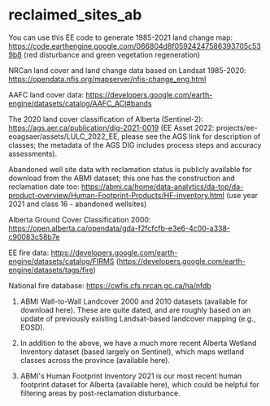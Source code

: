 # reclaimed_sites_ab

You can use this EE code to generate 1985-2021 land change map:
https://code.earthengine.google.com/066804d8f05924247586393705c539b8 (red
disturbance and green vegetation regeneration)

NRCan land cover and land change data based on Landsat 1985-2020:
https://opendata.nfis.org/mapserver/nfis-change_eng.html

AAFC land cover data:
https://developers.google.com/earth-engine/datasets/catalog/AAFC_ACI#bands

The 2020 land cover classification of Alberta (Sentinel-2):
https://ags.aer.ca/publication/dig-2021-0019  (EE Asset 2022:
projects/ee-eoagsaer/assets/LULC_2022_EE, please see the AGS link for
description of classes; the metadata of the AGS DIG includes process steps and
accuracy assessments).

Abandoned well site data with reclamation status is publicly available for
download from the ABMI dataset; this one has the construction and reclamation
date too:
https://abmi.ca/home/data-analytics/da-top/da-product-overview/Human-Footprint-Products/HF-inventory.html
(use year 2021 and class 16 - abandoned wellsites)

Alberta Ground Cover Classification 2000:
https://open.alberta.ca/opendata/gda-f2fcfcfb-e3e6-4c00-a338-c90083c58b7e

EE fire data: https://developers.google.com/earth-engine/datasets/catalog/FIRMS
(https://developers.google.com/earth-engine/datasets/tags/fire)

National fire database: https://cwfis.cfs.nrcan.gc.ca/ha/nfdb

1. ABMI Wall-to-Wall Landcover 2000 and 2010 datasets (available for download
   here). These are quite dated, and are roughly based on an update of
   previously existing Landsat-based landcover mapping (e.g., EOSD).

2. In addition to the above, we have a much more recent Alberta Wetland
   Inventory dataset (based largely on Sentinel), which maps wetland classes
   across the province (available here).

3. ABMI's Human Footprint Inventory 2021 is our most recent human footprint
   dataset for Alberta (available here), which could be helpful for filtering
   areas by post-reclamation disturbance. 
